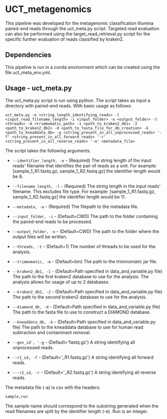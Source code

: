 # UCT_metagenomics

This pipeline was developed for the metagenomic classification Illumina paired-end reads through the uct_meta.py script. 
Targeted read evaluation can also be performed using the target_read_retrieval.py script for the specific further 
evaluation of reads classified by kraken2.

## Dependencies

This pipeline is run in a conda environment which can be created using the file uct_meta_env.yml.

## Usage - uct_meta.py

The uct_meta.py script is run using python. The script takes as input a directory with paired-end reads. With basic 
usage as follows:

```uct_meta.py -e <string_length_identifying_reads> -l <input_read_filename_length> -i <input_folder> -o <output_folder> -t <threads> -m <trimmomatic_path> -1 <path_to_kraken2_db1> -2 <path_to_kraken2_db2> -d <path_to_fasta_file_for_db_creation> -k <path_to_kneaddata_db> -g <string_present_in_all_unprocessed_reads> '-f' <string_present_in_all_forward_reads> '-r' <string_present_in_all_reverse_reads> '-a' <metadata_file>```

The script takes the following arguments:

- ```--identifier_length, -e``` - (Required) The string length of the input reads' filename that identifies the pair of reads as a unit. For example: [sample_1_R1.fastq.gz, sample_1_R2.fastq.gz] the identifier length would be 8.

- ```--filename_length, -l``` - (Required) The string length in the input reads' filename. This excludes file type. For example: [sample_1_R1.fastq.gz, sample_1_R2.fastq.gz] the identifier length would be 11.

- ```--metadata, -a``` - (Required) The filepath to the metadata file.

- ```--input_folder, -i``` - (Default=CWD) The path to the folder containing the paired-end reads to be processed.

- ```--output_folder, -o``` - (Default=CWD) The path to the folder where the output files will be written.

- ```--threads, -t``` - (Default=1) The number of threads to be used for the analysis.

- ```--trimmomatic, -m``` - (Default=bin) The path to the trimmomatic jar file.

- ```--kraken2_db1, -1``` - (Default=Path specified in data_and_variable.py file) The path to the first kraken2 database to use for the analysis. The analysis allows for usage of up to 2 databases.

- ```--kraken2_db2, -2``` - (Default=Path specified in data_and_variable.py file) The path to the second kraken2 database to use for the analysis.

- ```--diamond_db, -d``` - (Default=Path specified in data_and_variable.py file) The path to the fasta file to use to construct a DIAMOND database.

- ```--kneaddata_db, -k``` - (Default=Path specified in data_and_variable.py file) The path to the kneaddata database to use for human read subtraction and contaminant removal.

- ```--gen_id', '-g``` - (Default='fastq.gz') A string identifying all unprocessed reads.

- ```--r1_id, -f``` - (Default='_R1.fastq.gz') A string identifying all forward reads.

- ```---r2_id, -r``` - (Default='_R2.fastq.gz') A string identifying all reverse reads.

The metadata file (-a) is csv with the headers:

`sample,run`

The sample name should correspond to the substring generated when the read filenames are split by the identifier length (-e). Run is an integer. 




